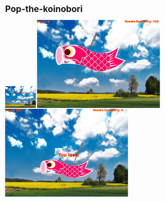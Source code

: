 # Pop-the-koinobori
<img src="https://github.com/xhong6305/Pop-the-koinobori/blob/master/Capture.PNG" length="450" width="100"> 
<img src="https://github.com/xhong6305/Pop-the-koinobori/blob/master/Capture1.PNG" length="450" width="400">
<img src="https://github.com/xhong6305/Pop-the-koinobori/blob/master/Capture2.PNG" length="450" width="400">
